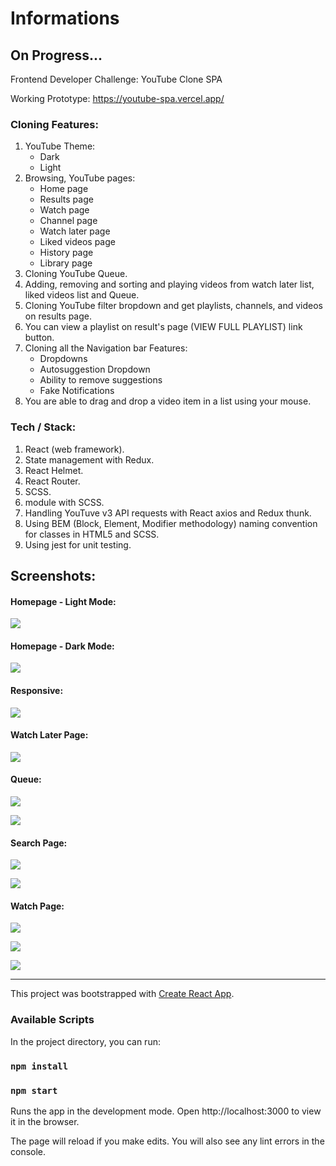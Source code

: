 # Informations

## On Progress...

Frontend Developer Challenge: YouTube Clone SPA

Working Prototype: https://youtube-spa.vercel.app/

### Cloning Features:

1. YouTube Theme:
   - Dark
   - Light
2. Browsing, YouTube pages:
   - Home page
   - Results page
   - Watch page
   - Channel page
   - Watch later page
   - Liked videos page
   - History page
   - Library page
3. Cloning YouTube Queue.
4. Adding, removing and sorting and playing videos from watch later list, liked videos list and Queue.
5. Cloning YouTube filter bropdown and get playlists, channels, and videos on results page.
6. You can view a playlist on result's page (VIEW FULL PLAYLIST) link button.
7. Cloning all the Navigation bar Features:
   - Dropdowns
   - Autosuggestion Dropdown
   - Ability to remove suggestions
   - Fake Notifications
8. You are able to drag and drop a video item in a list using your mouse.

### Tech / Stack:

1. React (web framework).
2. State management with Redux.
3. React Helmet.
4. React Router.
5. SCSS.
6. module with SCSS.
7. Handling YouTuve v3 API requests with React axios and Redux thunk.
8. Using BEM (Block, Element, Modifier methodology) naming convention for classes in HTML5 and SCSS.
9. Using jest for unit testing.

## Screenshots:

#### Homepage - Light Mode:

![](screenshots/Light-mode-homepage.png)

#### Homepage - Dark Mode:

![](screenshots/dark-mode-homepage.png)

#### Responsive:

![](screenshots/responsive.png)

#### Watch Later Page:

![](screenshots/watch-later-page.png)

#### Queue:

![](screenshots/queue-down.png)

![](screenshots/queue-up.png)

#### Search Page:

![](screenshots/search-page.png)

![](screenshots/results-page-filter-playlist.png)

#### Watch Page:

![](screenshots/watch-page.png)

![](screenshots/watch-page-details.png)

![](screenshots/playing-playlist.png)

---

This project was bootstrapped with [Create React App](https://github.com/facebook/create-react-app).

### Available Scripts

In the project directory, you can run:

### `npm install`

### `npm start`

Runs the app in the development mode.
Open http://localhost:3000 to view it in the browser.

The page will reload if you make edits.
You will also see any lint errors in the console.

